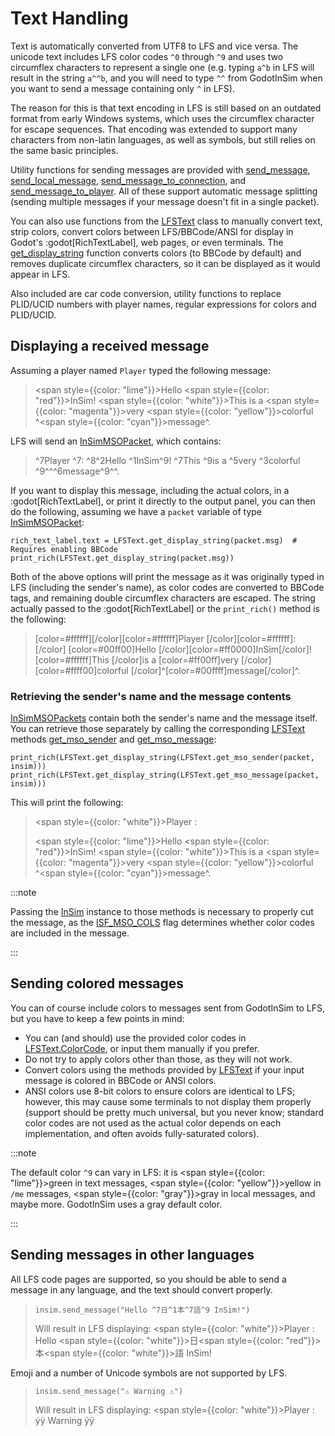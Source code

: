 # Text Handling

Text is automatically converted from UTF8 to LFS and vice versa. The unicode text includes LFS color codes
`^0` through `^9` and uses two circumflex characters to represent a single one (e.g. typing `a^b` in LFS
will result in the string `a^^b`, and you will need to type `^^` from GodotInSim when you want to send
a message containing only `^` in LFS).

The reason for this is that text encoding in LFS is still based on
an outdated format from early Windows systems, which uses the circumflex character for escape sequences.
That encoding was extended to support many characters from non-latin languages, as well as symbols, but
still relies on the same basic principles.

Utility functions for sending messages are provided with
[send_message](/class_ref/InSim.mdx#method_send_message),
[send_local_message](/class_ref/InSim.mdx#method_send_local_message),
[send_message_to_connection](/class_ref/InSim.mdx#method_send_message_to_connection),
and [send_message_to_player](/class_ref/InSim.mdx#method_send_message_to_player).
All of these support automatic message splitting (sending multiple messages if your message doesn't fit
in a single packet).

You can also use functions from the [LFSText](/class_ref/LFSText.mdx) class to manually convert text,
strip colors, convert colors between LFS/BBCode/ANSI for display in Godot's :godot[RichTextLabel], web pages,
or even terminals. The [get_display_string](/class_ref/LFSText.mdx#method_get_display_string)
function converts colors (to BBCode by default) and removes duplicate circumflex characters, so it can be
displayed as it would appear in LFS.

Also included are car code conversion, utility functions to replace PLID/UCID numbers with player
names, regular expressions for colors and PLID/UCID.

## Displaying a received message

Assuming a player named `Player` typed the following message:

> <span style={{color: "lime"}}>Hello</span> <span style={{color: "red"}}>InSim</span>!
> <span style={{color: "white"}}>This</span> is a <span style={{color: "magenta"}}>very</span>
> <span style={{color: "yellow"}}>colorful</span> ^<span style={{color: "cyan"}}>message</span>^.

LFS will send an [InSimMSOPacket](/class_ref/InSimMSOPacket.mdx), which contains:

> ^7Player ^7: ^8^2Hello ^1InSim^9! ^7This ^9is a ^5very ^3colorful ^9^^^6message^9^^.

If you want to display this message, including the actual colors, in a :godot[RichTextLabel], or
print it directly to the output panel, you can then do the following, assuming we have a `packet`
variable of type [InSimMSOPacket](/class_ref/InSimMSOPacket.mdx):

```gdscript
rich_text_label.text = LFSText.get_display_string(packet.msg)  # Requires enabling BBCode
print_rich(LFSText.get_display_string(packet.msg))
```

Both of the above options will print the message as it was originally typed in LFS (including
the sender's name), as color codes are converted to BBCode tags, and remaining double circumflex
characters are escaped. The string actually passed to the :godot[RichTextLabel] or the
`print_rich()` method is the following:

> [color=#ffffff][/color][color=#ffffff]Player [/color][color=#ffffff]: [/color]
> [color=#00ff00]Hello [/color][color=#ff0000]InSim[/color]! [color=#ffffff]This [/color]is a
> [color=#ff00ff]very [/color][color=#ffff00]colorful [/color]^[color=#00ffff]message[/color]^.

### Retrieving the sender's name and the message contents

[InSimMSOPackets](/class_ref/InSimMSOPacket.mdx) contain both the sender's name and the message
itself. You can retrieve those separately by calling the corresponding [LFSText](/class_ref/LFSText.mdx)
methods [get_mso_sender](/class_ref/LFSText.mdx#method_get_mso_sender) and
[get_mso_message](/class_ref/LFSText.mdx#method_get_mso_message):

```gdscript
print_rich(LFSText.get_display_string(LFSText.get_mso_sender(packet, insim)))
print_rich(LFSText.get_display_string(LFSText.get_mso_message(packet, insim)))
```

This will print the following:

> <span style={{color: "white"}}>Player :</span>
>
> <span style={{color: "lime"}}>Hello</span> <span style={{color: "red"}}>InSim</span>!
> <span style={{color: "white"}}>This</span> is a <span style={{color: "magenta"}}>very</span>
> <span style={{color: "yellow"}}>colorful</span> ^<span style={{color: "cyan"}}>message</span>^.

:::note

Passing the [InSim](/class_ref/InSim.mdx) instance to those methods is necessary to properly cut
the message, as the [ISF_MSO_COLS](/class_ref/InSim.mdx#enum_InitFlag_constant_ISF_MSO_COLS) flag
determines whether color codes are included in the message.

:::

## Sending colored messages

You can of course include colors to messages sent from GodotInSim to LFS, but you have to keep a few
points in mind:

* You can (and should) use the provided color codes in
    [LFSText.ColorCode](/class_ref/LFSText.mdx#enum_ColorCode), or input them manually if you prefer.
* Do not try to apply colors other than those, as they will not work.
* Convert colors using the methods provided by [LFSText](/class_ref/LFSText.mdx) if your input message
    is colored in BBCode or ANSI colors.
* ANSI colors use 8-bit colors to ensure colors are identical to LFS; however, this may cause some
    terminals to not display them properly (support should be pretty much universal, but you never
    know; standard color codes are not used as the actual color depends on each implementation, and
    often avoids fully-saturated colors).

:::note

The default color `^9` can vary in LFS: it is <span style={{color: "lime"}}>green</span> in text messages,
<span style={{color: "yellow"}}>yellow</span> in `/me` messages, <span style={{color: "gray"}}>gray</span>
in local messages, and maybe more. GodotInSim uses a gray default color.

:::

## Sending messages in other languages

All LFS code pages are supported, so you should be able to send a message in any language, and the
text should convert properly.

> ```gdscript
> insim.send_message("Hello ^7日^1本^7語^9 InSim!")
> ```
>
> Will result in LFS displaying: <span style={{color: "white"}}>Player : </span>Hello
> <span style={{color: "white"}}>日</span><span style={{color: "red"}}>本</span><span style={{color: "white"}}>語</span> InSim!

Emoji and a number of Unicode symbols are not supported by LFS.

> ```gdscript
> insim.send_message("⚠ Warning ⚠")
> ```
>
> Will result in LFS displaying: <span style={{color: "white"}}>Player : </span>ýÿ Warning ýÿ

